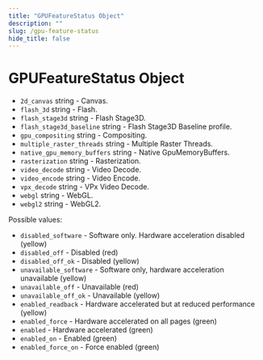 ```yaml
---
title: "GPUFeatureStatus Object"
description: ""
slug: /gpu-feature-status
hide_title: false
---
```


# GPUFeatureStatus Object

* `2d_canvas` string - Canvas.
* `flash_3d` string - Flash.
* `flash_stage3d` string - Flash Stage3D.
* `flash_stage3d_baseline` string - Flash Stage3D Baseline profile.
* `gpu_compositing` string - Compositing.
* `multiple_raster_threads` string - Multiple Raster Threads.
* `native_gpu_memory_buffers` string - Native GpuMemoryBuffers.
* `rasterization` string - Rasterization.
* `video_decode` string - Video Decode.
* `video_encode` string - Video Encode.
* `vpx_decode` string - VPx Video Decode.
* `webgl` string - WebGL.
* `webgl2` string - WebGL2.

Possible values:

* `disabled_software` - Software only. Hardware acceleration disabled (yellow)
* `disabled_off` - Disabled (red)
* `disabled_off_ok` - Disabled (yellow)
* `unavailable_software` - Software only, hardware acceleration unavailable (yellow)
* `unavailable_off` - Unavailable (red)
* `unavailable_off_ok` - Unavailable (yellow)
* `enabled_readback` - Hardware accelerated but at reduced performance (yellow)
* `enabled_force` - Hardware accelerated on all pages (green)
* `enabled` - Hardware accelerated (green)
* `enabled_on` - Enabled (green)
* `enabled_force_on` - Force enabled (green)
